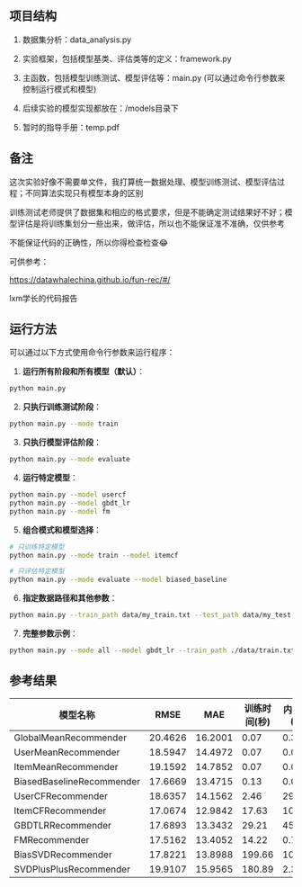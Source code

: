 ## 项目结构

1. 数据集分析：data_analysis.py

2. 实验框架，包括模型基类、评估类等的定义：framework.py

3. 主函数，包括模型训练测试、模型评估等：main.py
(可以通过命令行参数来控制运行模式和模型)

4. 后续实验的模型实现都放在：/models目录下

5. 暂时的指导手册：temp.pdf

## 备注

这次实验好像不需要单文件，我打算统一数据处理、模型训练测试、模型评估过程；不同算法实现只有模型本身的区别

训练测试老师提供了数据集和相应的格式要求，但是不能确定测试结果好不好；模型评估是将训练集划分一些出来，做评估，所以也不能保证准不准确，仅供参考

不能保证代码的正确性，所以你得检查检查😂

可供参考：

https://datawhalechina.github.io/fun-rec/#/

lxm学长的代码报告

## 运行方法

可以通过以下方式使用命令行参数来运行程序：

1. **运行所有阶段和所有模型（默认）**：
```bash
python main.py
```

2. **只执行训练测试阶段**：
```bash
python main.py --mode train
```

3. **只执行模型评估阶段**：
```bash
python main.py --mode evaluate
```

4. **运行特定模型**：
```bash
python main.py --model usercf
python main.py --model gbdt_lr
python main.py --model fm
```

5. **组合模式和模型选择**：
```bash
# 只训练特定模型
python main.py --mode train --model itemcf

# 只评估特定模型
python main.py --mode evaluate --model biased_baseline
```

6. **指定数据路径和其他参数**：
```bash
python main.py --train_path data/my_train.txt --test_path data/my_test.txt --seed 42
```

7. **完整参数示例**：
```bash
python main.py --mode all --model gbdt_lr --train_path ./data/train.txt --test_path ./data/test.txt --result_path ./my_results/ --seed 123
```

## 参考结果

| 模型名称 | RMSE | MAE | 训练时间(秒) | 内存消耗(MB) | 初始内存(MB) | 最大内存(MB) |
|---------|------|-----|-------------|-------------|-------------|-------------|
| GlobalMeanRecommender | 20.4626 | 16.2001 | 0.07 | 0.31 | 1513.3 | 1513.6 |
| UserMeanRecommender | 18.5947 | 14.4972 | 0.07 | 0.00 | 1515.4 | 1515.4 |
| ItemMeanRecommender | 19.1592 | 14.7852 | 0.07 | 0.00 | 1515.4 | 1515.4 |
| BiasedBaselineRecommender | 17.6669 | 13.4715 | 0.13 | 0.00 | 1515.4 | 1515.4 |
| UserCFRecommender | 18.6357 | 14.1562 | 2.46 | 297.45 | 1516.0 | 1813.4 |
| ItemCFRecommender | 17.0674 | 12.9842 | 17.63 | 1050.63 | 1571.9 | 2622.5 |
| GBDTLRRecommender | 17.6893 | 13.3432 | 29.21 | 45.75 | 1531.5 | 1577.3 |
| FMRecommender | 17.5162 | 13.4052 | 14.22 | 0.70 | 1572.6 | 1573.3 |
| BiasSVDRecommender | 17.8221 | 13.8988 | 199.66 | 10.43 | 1573.3 | 1583.7 |
| SVDPlusPlusRecommender | 19.9107 | 15.9565 | 180.89 | 2.39 | 1583.7 | 1586.1 |


